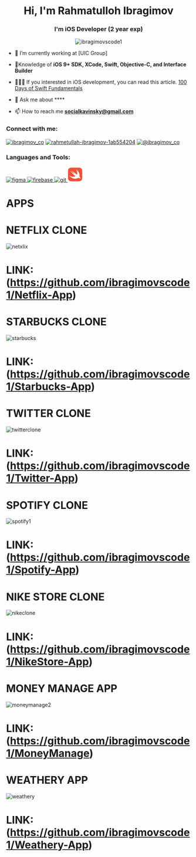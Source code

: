 <h1 align="center">Hi, I'm Rahmatulloh Ibragimov</h1>
<h3 align="center">I'm iOS Developer (2 year exp) </h3>

<p align="center"> <img src="https://komarev.com/ghpvc/?username=ibragimovscode1&label=Profile%20views&color=00a8e0&style=flat" alt="ibragimovscode1" /> </p>

- 🔭 I’m currently working at [UIC Group]

- 🌱Knowledge of **iOS 9+ SDK, XCode, Swift, Objective-C, and Interface Builder**

- 👨🏻‍💻 If you interested in iOS development, you can read this article. [100 Days of Swift Fundamentals](https://github.com/ibragimovscode1/100DaysOfSwift)

- 💬 Ask me about ****

- 📫 How to reach me **socialkavinsky@gmail.com**

<h3 align="left">Connect with me:</h3>
<p align="left">
<a href="https://twitter.com/ibragimov_co" target="blank"><img align="center" src="https://raw.githubusercontent.com/rahuldkjain/github-profile-readme-generator/master/src/images/icons/Social/twitter.svg" alt="ibragimov_co" height="30" width="40" /></a>
<a href="https://linkedin.com/in/rahmetullah-ibragimov-1ab554204" target="blank"><img align="center" src="https://raw.githubusercontent.com/rahuldkjain/github-profile-readme-generator/master/src/images/icons/Social/linked-in-alt.svg" alt="rahmetullah-ibragimov-1ab554204" height="30" width="40" /></a>
<a href="https://medium.com/@ibragimov_co" target="blank"><img align="center" src="https://raw.githubusercontent.com/rahuldkjain/github-profile-readme-generator/master/src/images/icons/Social/medium.svg" alt="@ibragimov_co" height="30" width="40" /></a>
</p>

<h3 align="left">Languages and Tools:</h3>
<p align="left"> <a href="https://www.figma.com/" target="_blank" rel="noreferrer"> <img src="https://www.vectorlogo.zone/logos/figma/figma-icon.svg" alt="figma" width="40" height="40"/> </a> <a href="https://firebase.google.com/" target="_blank" rel="noreferrer"> <img src="https://www.vectorlogo.zone/logos/firebase/firebase-icon.svg" alt="firebase" width="40" height="40"/> </a> <a href="https://git-scm.com/" target="_blank" rel="noreferrer"> <img src="https://www.vectorlogo.zone/logos/git-scm/git-scm-icon.svg" alt="git" width="40" height="40"/> </a> <a href="https://developer.apple.com/swift/" target="_blank" rel="noreferrer"> <img src="https://raw.githubusercontent.com/devicons/devicon/master/icons/swift/swift-original.svg" alt="swift" width="40" height="40"/> </a> </p>

# APPS

# NETFLIX CLONE
![netxlix](https://user-images.githubusercontent.com/89012665/179399373-11cd63d9-aaa5-4d76-92cf-7ea91b24ca19.jpg)
# LINK:(https://github.com/ibragimovscode1/Netflix-App)

# STARBUCKS CLONE
![starbucks](https://user-images.githubusercontent.com/89012665/179399501-e786b895-5718-44f2-b493-f3953f7653fc.jpg)
# LINK:(https://github.com/ibragimovscode1/Starbucks-App)

# TWITTER CLONE
![twitterclone](https://user-images.githubusercontent.com/89012665/179399542-eb5d25a3-0afe-4b1f-b6d2-441f684a89a1.jpg)
# LINK:(https://github.com/ibragimovscode1/Twitter-App)

# SPOTIFY CLONE
![spotify1](https://user-images.githubusercontent.com/89012665/179399578-4aaa30b8-c5b5-487e-a9e0-e663a125b275.jpg)
# LINK:(https://github.com/ibragimovscode1/Spotify-App)

# NIKE STORE CLONE
![nikeclone](https://user-images.githubusercontent.com/89012665/179399633-37eed488-7b6f-4ffa-a8b0-29623a631e44.jpg)
# LINK:(https://github.com/ibragimovscode1/NikeStore-App)

# MONEY MANAGE APP
![moneymanage2](https://user-images.githubusercontent.com/89012665/179399696-bf4e3ec9-c81b-463d-8c07-250f2b08b006.jpg)
# LINK:(https://github.com/ibragimovscode1/MoneyManage)

# WEATHERY APP
![weathery](https://user-images.githubusercontent.com/89012665/179399758-84558cd2-8370-41b3-9cad-a71affa898c0.jpg)
# LINK:(https://github.com/ibragimovscode1/Weathery-App)
